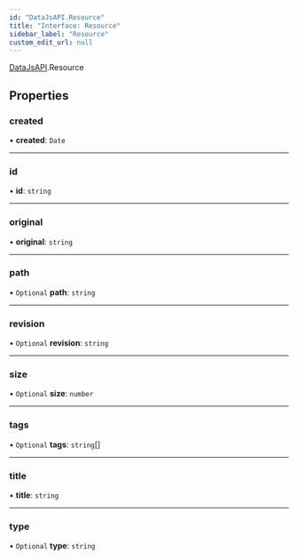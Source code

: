 ```yaml
---
id: "DataJsAPI.Resource"
title: "Interface: Resource"
sidebar_label: "Resource"
custom_edit_url: null
---
```


[DataJsAPI](../namespaces/DataJsAPI.md).Resource

## Properties

### created

• **created**: `Date`

___

### id

• **id**: `string`

___

### original

• **original**: `string`

___

### path

• `Optional` **path**: `string`

___

### revision

• `Optional` **revision**: `string`

___

### size

• `Optional` **size**: `number`

___

### tags

• `Optional` **tags**: `string`[]

___

### title

• **title**: `string`

___

### type

• `Optional` **type**: `string`
